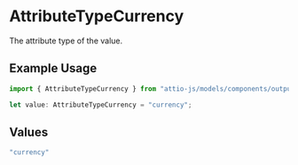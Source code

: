 # AttributeTypeCurrency

The attribute type of the value.

## Example Usage

```typescript
import { AttributeTypeCurrency } from "attio-js/models/components/outputvalue.js";

let value: AttributeTypeCurrency = "currency";
```

## Values

```typescript
"currency"
```